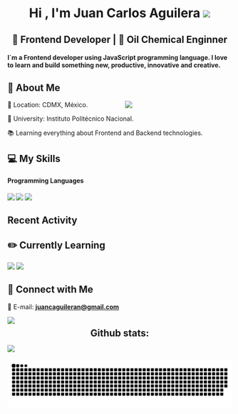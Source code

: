 <h1 align="center">Hi , I'm Juan Carlos Aguilera <img src="https://media.giphy.com/media/hvRJCLFzcasrR4ia7z/giphy.gif" width="35"></h1>

<h2 align="center"> 🤖 Frontend Developer | 👷 Oil Chemical Enginner  </h2>

<h4 align=""center>I´m a Frontend developer using JavaScript programming language. I love to learn and build something new, productive, innovative and creative.<h4>

##  🔎 About Me


<img align= "right" width= "240" src= "https://pa1.narvii.com/6580/8098c6e9207376889eeb0532d9f5a0723c4d73f5_hq.gif"/>

 📌 Location: CDMX, México.

 🏫 University: Instituto Politécnico Nacional.

📚 Learning everything about Frontend and Backend technologies.

##  💻 My Skills

<h4> Programming Languages <h4>

<span> 
  <img src="https://img.shields.io/badge/HTML5-E34F26?style=for-the-badge&logo=html5&logoColor=white">
  <img src="https://img.shields.io/badge/CSS3-1572B6?style=for-the-badge&logo=css3&logoColor=white">
  <img src="https://img.shields.io/badge/JavaScript-F7DF1E?style=for-the-badge&logo=javascript&logoColor=black">
</span>

## Recent Activity
<!--START-SECTION:activity-->

<!--END_SECTION:activity-->

## ✏️ Currently Learning 

<span>
    <img src="https://img.shields.io/badge/git-%23F05033.svg?style=for-the-badge&logo=git&logoColor=white">
    <img src="https://img.shields.io/badge/github-%23121011.svg?style=for-the-badge&logo=github&logoColor=white">
<span>

## 🪪 Connect with Me
📧 E-mail: **juancaguileran@gmail.com**

<a href="https://www.linkedin.com/in/juan-carlos-aguilera/">
    <img src="https://img.shields.io/badge/linkedin-%230077B5.svg?style=for-the-badge&logo=linkedin&logoColor=white">
</a>

<h2 align="center" style="margin: 5px 10px;">Github stats:</h2> 

[![](https://github-readme-stats.vercel.app/api?username=juan-carlos-aguilera&show_icons=true&theme=tokyonight&hide_border=true&locale=en)](https://github.com/juan-carlos-aguilera)

<p align="center">
  <img  src="https://raw.githubusercontent.com/Elanza-48/Elanza-48/main/resources/img/github-contribution-grid-snake.svg"
    alt="example" />
</p>
